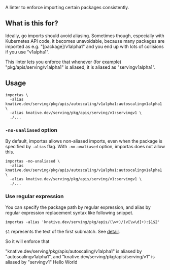 A linter to enforce importing certain packages consistently.

## What is this for?

Ideally, go imports should avoid aliasing. Sometimes though, especially with
Kubernetes API code, it becomes unavoidable, because many packages are imported
as e.g. "[package]/v1alpha1" and you end up with lots of collisions if you use
"v1alpha1". 

This linter lets you enforce that whenever (for example)
"pkg/apis/serving/v1alpha1" is aliased, it is aliased as "servingv1alpha1".

## Usage

~~~~
importas \
  -alias knative.dev/serving/pkg/apis/autoscaling/v1alpha1:autoscalingv1alpha1 \
  -alias knative.dev/serving/pkg/apis/serving/v1:servingv1 \
  ./...
~~~~

### `-no-unaliased` option

By default, importas allows non-aliased imports, even when the package is specified by `-alias` flag.
With `-no-unaliased` option, importas does not allow this.

~~~~
importas -no-unaliased \
  -alias knative.dev/serving/pkg/apis/autoscaling/v1alpha1:autoscalingv1alpha1 \
  -alias knative.dev/serving/pkg/apis/serving/v1:servingv1 \
  ./...
~~~~

### Use regular expression

You can specify the package path by regular expression, and alias by regular expression replacement syntax like following snippet.

~~~~
importas -alias 'knative.dev/serving/pkg/apis/(\w+)/(v[\w\d]+):$1$2'
~~~~

`$1` represents the text of the first submatch. See [detail](https://golang.org/pkg/regexp/#Regexp.Expand).

So it will enforce that

"knative.dev/serving/pkg/apis/autoscaling/v1alpha1" is aliased by "autoscalingv1alpha1", and
"knative.dev/serving/pkg/apis/serving/v1" is aliased by "servingv1"
Hello World
